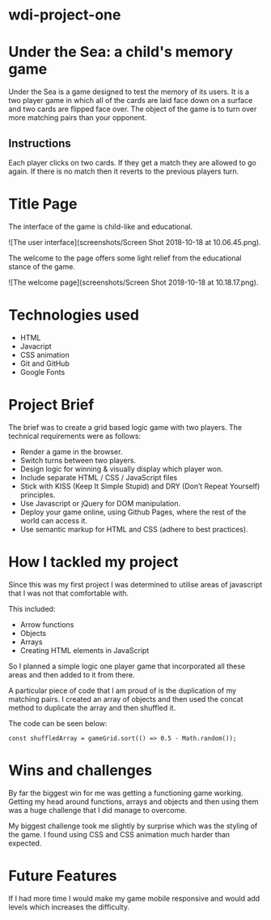 # wdi-project-one
# Under the Sea: a child's memory game


Under the Sea is a game designed to test the memory of its users. It is a two player game in which all of the cards are laid face down on a surface and two cards are flipped face over. The object of the game is to turn over more matching pairs than your opponent.

## Instructions

Each player clicks on two cards. If they get a match they are allowed to go again. If there is no match then it reverts to the previous players turn.

# Title Page

The interface of the game is child-like and educational.

![The user interface](screenshots/Screen Shot 2018-10-18 at 10.06.45.png).

The welcome to the page offers some light relief from the educational stance of the game.

![The welcome page](screenshots/Screen Shot 2018-10-18 at 10.18.17.png).

# Technologies used

* HTML
* Javacript
* CSS animation
* Git and GitHub
* Google Fonts

# Project Brief

The brief was to create a grid based logic game with two players. The technical requirements were as follows:

* Render a game in the browser.
* Switch turns between two players.
* Design logic for winning & visually display which player won.
* Include separate HTML / CSS / JavaScript files
* Stick with KISS (Keep It Simple Stupid) and DRY (Don’t Repeat Yourself) principles.
* Use Javascript or jQuery for DOM manipulation.
* Deploy your game online, using Github Pages, where the rest of the world can access it.
* Use semantic markup for HTML and CSS (adhere to best practices).

# How I tackled my project

Since this was my first project I was determined to utilise areas of javascript that I was not that comfortable with.

This included:
* Arrow functions
* Objects
* Arrays
* Creating HTML elements in JavaScript

So I planned a simple logic one player game that incorporated all these areas and then added to it from there.

A particular piece of code that I am proud of is the duplication of my matching pairs. I created an array of objects and then used the concat method to duplicate the array and then shuffled it.

The code can be seen below:
``` const gameGrid = cardsArray.concat(cardsArray);
const shuffledArray = gameGrid.sort(() => 0.5 - Math.random());
```

# Wins and challenges

By far the biggest win for me was getting a functioning game working. Getting my head around functions, arrays and objects and then using them was a huge challenge that I did manage to overcome.

My biggest challenge took me slightly by surprise which was the styling of the game. I found using CSS and CSS animation much harder than expected.

# Future Features

If I had more time I would make my game mobile responsive and would add levels which increases the difficulty. 
